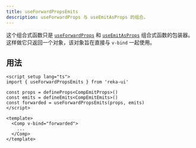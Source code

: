 ```yaml
---
title: useForwardPropsEmits
description: useForwardProps 与 useEmitAsProps 的组合。
---
```


这个组合式函数只是 [`useForwardProps`](https://reka-ui.com/docs/utilities/use-forward-props) 和 [`useEmitAsProps`](https://reka-ui.com/docs/utilities/use-emit-as-props.html) 组合式函数的包装器。这样做它只返回一个对象，该对象旨在直接与 `v-bind` 一起使用。

## 用法

```vue
<script setup lang="ts">
import { useForwardPropsEmits } from 'reka-ui'

const props = defineProps<CompEmitProps>()
const emits = defineEmits<CompEmitEmits>()
const forwarded = useForwardPropsEmits(props, emits)
</script>

<template>
  <Comp v-bind="forwarded">
    ...
  </Comp>
</template>
```
